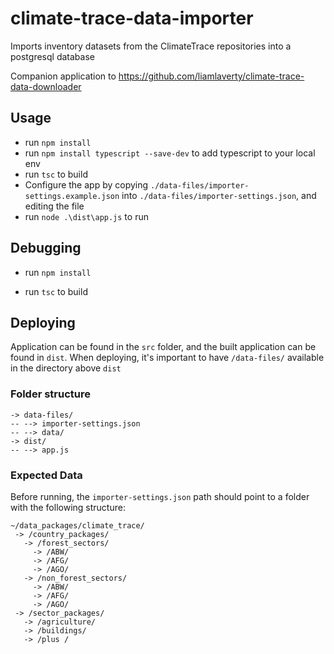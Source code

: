 # climate-trace-data-importer
Imports inventory datasets from the ClimateTrace repositories into a postgresql database

Companion application to https://github.com/liamlaverty/climate-trace-data-downloader


## Usage

* run `npm install`
* run `npm install typescript --save-dev` to add typescript to your local env
* run `tsc` to build
* Configure the app by copying `./data-files/importer-settings.example.json` into `./data-files/importer-settings.json`, and editing the file
* run `node .\dist\app.js` to run 


## Debugging 
* run `npm install`

* run `tsc` to build

## Deploying
Application can be found in the `src` folder, and the built application can be found in `dist`. When deploying, it's important to have `/data-files/` available in the directory above `dist`

### Folder structure

```
-> data-files/
-- --> importer-settings.json
-- --> data/
-> dist/
-- --> app.js
```

### Expected Data

Before running, the `importer-settings.json` path should point to a folder with the following structure:

```
~/data_packages/climate_trace/
 -> /country_packages/
   -> /forest_sectors/
     -> /ABW/
     -> /AFG/
     -> /AGO/
   -> /non_forest_sectors/
     -> /ABW/
     -> /AFG/
     -> /AGO/
 -> /sector_packages/
   -> /agriculture/
   -> /buildings/
   -> /plus /
```